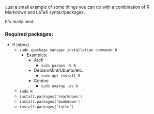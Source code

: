 Just a small example of some things you can do with a combination of R Markdown and LaTeX syntax/packages.

It's really neat.

### Required packages:
* R (obvs)
  * `sudo <package_manager_installation command> R`
    * Examples:
        * Arch
          * `sudo pacman -S R`
        * Debian/Mint/Ubuntu/etc.
          * `sudo apt install R`
        * Gentoo
          * `sudo emerge -av R`
  * `sudo R`
  * `install.packages('rmarkdown')`
  * `install.packages('bookdown')`
  * `install.packages('tufte')`
